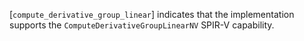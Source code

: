 [`compute_derivative_group_linear`] indicates that the implementation
supports the `ComputeDerivativeGroupLinearNV` SPIR-V capability.